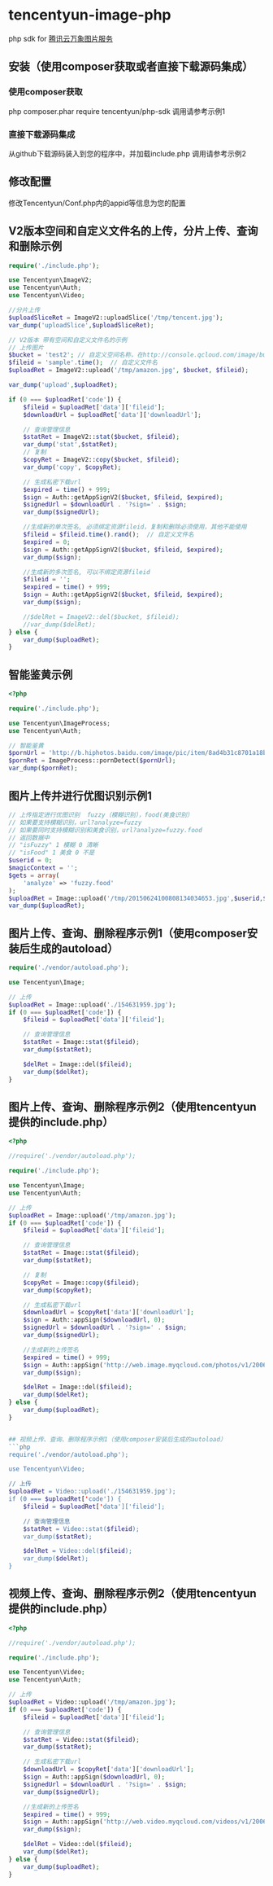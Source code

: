 # tencentyun-image-php
php sdk for [腾讯云万象图片服务](http://app.qcloud.com/image.html)

## 安装（使用composer获取或者直接下载源码集成）

### 使用composer获取
php composer.phar require tencentyun/php-sdk
调用请参考示例1

### 直接下载源码集成
从github下载源码装入到您的程序中，并加载include.php
调用请参考示例2

## 修改配置
修改Tencentyun/Conf.php内的appid等信息为您的配置

## V2版本空间和自定义文件名的上传，分片上传、查询和删除示例
```php
require('./include.php');

use Tencentyun\ImageV2;
use Tencentyun\Auth;
use Tencentyun\Video;

//分片上传
$uploadSliceRet = ImageV2::uploadSlice('/tmp/tencent.jpg');
var_dump('uploadSlice',$uploadSliceRet);

// V2版本 带有空间和自定义文件名的示例
// 上传图片
$bucket = 'test2'; // 自定义空间名称，在http://console.qcloud.com/image/bucket创建
$fileid = 'sample'.time();  // 自定义文件名
$uploadRet = ImageV2::upload('/tmp/amazon.jpg', $bucket, $fileid);

var_dump('upload',$uploadRet);

if (0 === $uploadRet['code']) {
    $fileid = $uploadRet['data']['fileid'];
    $downloadUrl = $uploadRet['data']['downloadUrl'];

    // 查询管理信息
    $statRet = ImageV2::stat($bucket, $fileid);
    var_dump('stat',$statRet);
    // 复制
    $copyRet = ImageV2::copy($bucket, $fileid);
    var_dump('copy', $copyRet);

    // 生成私密下载url
    $expired = time() + 999;
    $sign = Auth::getAppSignV2($bucket, $fileid, $expired);
    $signedUrl = $downloadUrl . '?sign=' . $sign;
    var_dump($signedUrl);

    //生成新的单次签名, 必须绑定资源fileid，复制和删除必须使用，其他不能使用
    $fileid = $fileid.time().rand();  // 自定义文件名
    $expired = 0;
    $sign = Auth::getAppSignV2($bucket, $fileid, $expired);
    var_dump($sign);

    //生成新的多次签名, 可以不绑定资源fileid
    $fileid = '';
    $expired = time() + 999;
    $sign = Auth::getAppSignV2($bucket, $fileid, $expired);
    var_dump($sign);

    //$delRet = ImageV2::del($bucket, $fileid);
    //var_dump($delRet);
} else {
    var_dump($uploadRet);
}

```

## 智能鉴黄示例
```php
<?php

require('./include.php');

use Tencentyun\ImageProcess;
use Tencentyun\Auth;

// 智能鉴黄
$pornUrl = 'http://b.hiphotos.baidu.com/image/pic/item/8ad4b31c8701a18b1efd50a89a2f07082938fec7.jpg';
$pornRet = ImageProcess::pornDetect($pornUrl);
var_dump($pornRet);
```

## 图片上传并进行优图识别示例1
```php
// 上传指定进行优图识别  fuzzy（模糊识别），food(美食识别）
// 如果要支持模糊识别，url?analyze=fuzzy
// 如果要同时支持模糊识别和美食识别，url?analyze=fuzzy.food
// 返回数据中
// "isFuzzy" 1 模糊 0 清晰
// "isFood" 1 美食 0 不是
$userid = 0;
$magicContext = '';
$gets = array(
    'analyze' => 'fuzzy.food'
);
$uploadRet = Image::upload('/tmp/20150624100808134034653.jpg',$userid,$magicContext,array('get'=>$gets));
var_dump($uploadRet);
```

## 图片上传、查询、删除程序示例1（使用composer安装后生成的autoload）
```php
require('./vendor/autoload.php');

use Tencentyun\Image;

// 上传
$uploadRet = Image::upload('./154631959.jpg');
if (0 === $uploadRet['code']) {
    $fileid = $uploadRet['data']['fileid'];

    // 查询管理信息
    $statRet = Image::stat($fileid);
    var_dump($statRet);

    $delRet = Image::del($fileid);
    var_dump($delRet);
}
```

## 图片上传、查询、删除程序示例2（使用tencentyun提供的include.php）
```php
<?php

//require('./vendor/autoload.php');

require('./include.php');

use Tencentyun\Image;
use Tencentyun\Auth;

// 上传
$uploadRet = Image::upload('/tmp/amazon.jpg');
if (0 === $uploadRet['code']) {
    $fileid = $uploadRet['data']['fileid'];

    // 查询管理信息
    $statRet = Image::stat($fileid);
    var_dump($statRet);

    // 复制
    $copyRet = Image::copy($fileid);
    var_dump($copyRet);

    // 生成私密下载url
    $downloadUrl = $copyRet['data']['downloadUrl'];
    $sign = Auth::appSign($downloadUrl, 0);
    $signedUrl = $downloadUrl . '?sign=' . $sign;
    var_dump($signedUrl);

    //生成新的上传签名
    $expired = time() + 999;
    $sign = Auth::appSign('http://web.image.myqcloud.com/photos/v1/200679/0/', $expired);
    var_dump($sign);

    $delRet = Image::del($fileid);
    var_dump($delRet);
} else {
    var_dump($uploadRet);
}


## 视频上传、查询、删除程序示例1（使用composer安装后生成的autoload）
```php
require('./vendor/autoload.php');

use Tencentyun\Video;

// 上传
$uploadRet = Video::upload('./154631959.jpg');
if (0 === $uploadRet['code']) {
    $fileid = $uploadRet['data']['fileid'];

    // 查询管理信息
    $statRet = Video::stat($fileid);
    var_dump($statRet);

    $delRet = Video::del($fileid);
    var_dump($delRet);
}
```

## 视频上传、查询、删除程序示例2（使用tencentyun提供的include.php）
```php
<?php

//require('./vendor/autoload.php');

require('./include.php');

use Tencentyun\Video;
use Tencentyun\Auth;

// 上传
$uploadRet = Video::upload('/tmp/amazon.jpg');
if (0 === $uploadRet['code']) {
    $fileid = $uploadRet['data']['fileid'];

    // 查询管理信息
    $statRet = Video::stat($fileid);
    var_dump($statRet);

    // 生成私密下载url
    $downloadUrl = $copyRet['data']['downloadUrl'];
    $sign = Auth::appSign($downloadUrl, 0);
    $signedUrl = $downloadUrl . '?sign=' . $sign;
    var_dump($signedUrl);

    //生成新的上传签名
    $expired = time() + 999;
    $sign = Auth::appSign('http://web.video.myqcloud.com/videos/v1/200679/0/', $expired);
    var_dump($sign);

    $delRet = Video::del($fileid);
    var_dump($delRet);
} else {
    var_dump($uploadRet);
}
```
